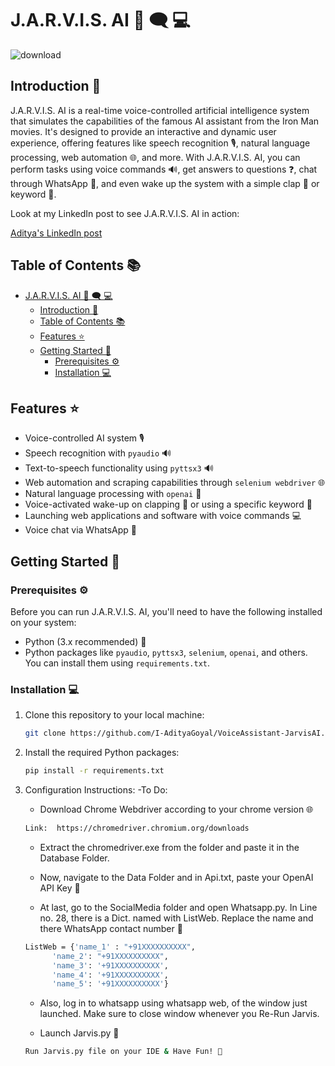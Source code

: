 # J.A.R.V.I.S. AI 🤖 🗨️ 💻

![download](https://github.com/I-AdityaGoyal/VoiceAssistant-JarvisAI/assets/91681021/81b3f910-915c-4ad9-82c5-81467f21085d)


## Introduction 📢

J.A.R.V.I.S. AI is a real-time voice-controlled artificial intelligence system that simulates the capabilities of the famous AI assistant from the Iron Man movies. It's designed to provide an interactive and dynamic user experience, offering features like speech recognition 🎙️, natural language processing, web automation 🌐, and more. With J.A.R.V.I.S. AI, you can perform tasks using voice commands 🔊, get answers to questions ❓, chat through WhatsApp 📱, and even wake up the system with a simple clap 👏 or keyword 🔑.

Look at my LinkedIn post to see J.A.R.V.I.S. AI in action:

[Aditya's LinkedIn post](https://www.linkedin.com/posts/aditya-goyal-252698221_ai-voiceassistant-openai-activity-7119073178097758208-zF-i?utm_source=share&utm_medium=member_desktop)



## Table of Contents 📚

- [J.A.R.V.I.S. AI 🤖 🗨️ 💻](#jarvis-ai--️-)
  - [Introduction 📢](#introduction-)
  - [Table of Contents 📚](#table-of-contents-)
  - [Features ⭐](#features-)
  - [Getting Started 🚀](#getting-started-)
    - [Prerequisites ⚙️](#prerequisites-️)
    - [Installation 💻](#installation-)
  
## Features ⭐

- Voice-controlled AI system 🎙️
- Speech recognition with `pyaudio` 🔊
- Text-to-speech functionality using `pyttsx3` 🔊
- Web automation and scraping capabilities through `selenium webdriver` 🌐
- Natural language processing with `openai` 💭
- Voice-activated wake-up on clapping 👏 or using a specific keyword 🔑
- Launching web applications and software with voice commands 💻
- Voice chat via WhatsApp 📱

## Getting Started 🚀

### Prerequisites ⚙️

Before you can run J.A.R.V.I.S. AI, you'll need to have the following installed on your system:

- Python (3.x recommended) 🐍
- Python packages like `pyaudio`, `pyttsx3`, `selenium`, `openai`, and others. You can install them using `requirements.txt`.

### Installation 💻

1. Clone this repository to your local machine:

   ```bash
   git clone https://github.com/I-AdityaGoyal/VoiceAssistant-JarvisAI.git
   ```

2. Install the required Python packages:
   ```bash
   pip install -r requirements.txt
   ```

3. Configuration Instructions:
   -To Do:
      - Download Chrome Webdriver according to your chrome version 🌐
      ```bash
      Link:  https://chromedriver.chromium.org/downloads
      ```
      - Extract the chromedriver.exe from the folder and paste it in the Database Folder.

      - Now, navigate to the Data Folder and in Api.txt, paste your OpenAI API Key 🔑

      - At last, go to the SocialMedia folder and open Whatsapp.py. In Line no. 28, there is a Dict. named with ListWeb. Replace the name and there WhatsApp contact number 📱

      ```bash
      ListWeb = {'name_1' : "+91XXXXXXXXXX",
            'name_2': "+91XXXXXXXXXX",
            'name_3': '+91XXXXXXXXXX',
            'name_4': '+91XXXXXXXXXX',
            'name_5': '+91XXXXXXXXXX'}
      ```
    - Also, log in to whatsapp using whatsapp web, of the window just launched. Make sure to close window whenever you Re-Run Jarvis.

   - Launch Jarvis.py 🚀
   ```bash
   Run Jarvis.py file on your IDE & Have Fun! 🎉
   ```
